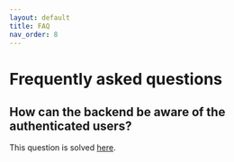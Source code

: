 ```yaml
---
layout: default
title: FAQ
nav_order: 8
---
```


# Frequently asked questions

## How can the backend be aware of the authenticated users?

This question is solved [here](https://docs.authelia.com/deployment/supported-proxies/#how-can-the-backend-be-aware-of-the-authenticated-users).